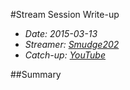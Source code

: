 #Stream Session Write-up
- _Date: 2015-03-13_
- _Streamer: [Smudge202]_
- _Catch-up: [YouTube]_

##Summary


  [Smudge202]: http://www.twitch.tv/smudge202
  [YouTube]: https://www.youtube.com/watch?v=Ryv2FbDp230&list=PLDi7RpmhhWQmzjQDG0DgkJXOd9TBZBUVg
